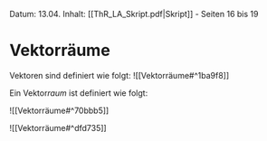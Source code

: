 Datum: 13.04.
Inhalt: [[ThR_LA_Skript.pdf|Skript]] - Seiten 16 bis 19

# Vektorräume
Vektoren sind definiert wie folgt:
![[Vektorräume#^1ba9f8]]

Ein Vektor*raum* ist definiert wie folgt:

![[Vektorräume#^70bbb5]]

![[Vektorräume#^dfd735]]

